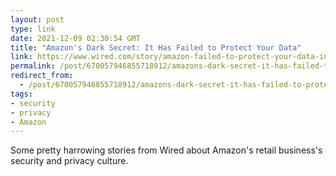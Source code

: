 ```yaml
---
layout: post
type: link
date: 2021-12-09 02:30:54 GMT
title: "Amazon's Dark Secret: It Has Failed to Protect Your Data"
link: https://www.wired.com/story/amazon-failed-to-protect-your-data-investigation/
permalink: /post/670057946855718912/amazons-dark-secret-it-has-failed-to-protect
redirect_from: 
  - /post/670057946855718912/amazons-dark-secret-it-has-failed-to-protect
tags:
- security
- privacy
- Amazon
---
```

<p>Some pretty harrowing stories from Wired about Amazon's retail business's security and privacy culture.</p>